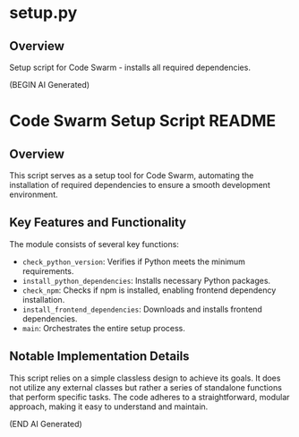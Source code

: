 # setup.py

## Overview

Setup script for Code Swarm - installs all required dependencies.

(BEGIN AI Generated)
# Code Swarm Setup Script README

## Overview

This script serves as a setup tool for Code Swarm, automating the installation of required dependencies to ensure a smooth development environment.

## Key Features and Functionality

The module consists of several key functions:

*   `check_python_version`: Verifies if Python meets the minimum requirements.
*   `install_python_dependencies`: Installs necessary Python packages.
*   `check_npm`: Checks if npm is installed, enabling frontend dependency installation.
*   `install_frontend_dependencies`: Downloads and installs frontend dependencies.
*   `main`: Orchestrates the entire setup process.

## Notable Implementation Details

This script relies on a simple classless design to achieve its goals. It does not utilize any external classes but rather a series of standalone functions that perform specific tasks. The code adheres to a straightforward, modular approach, making it easy to understand and maintain.

(END AI Generated)
